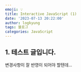 ```yaml
---
emoji: 💡
title: Interactive JavaScript (1)
date: '2023-07-13 20:22:00'
author: logkyung
tags: 블로그
categories: JavaScript
---
```


## 1. 테스트 글입니다.

변경사항이 잘 반영이 되어야 할텐데...
